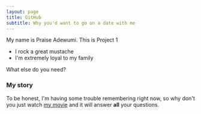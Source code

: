 ```yaml
---
layout: page
title: GitHub
subtitle: Why you'd want to go on a date with me
---
```


My name is Praise Adewumi. This is Project 1

- I rock a great mustache
- I'm extremely loyal to my family

What else do you need?

### My story

To be honest, I'm having some trouble remembering right now, so why don't you just watch [my movie](https://en.wikipedia.org/wiki/The_Princess_Bride_%28film%29) and it will answer **all** your questions.
